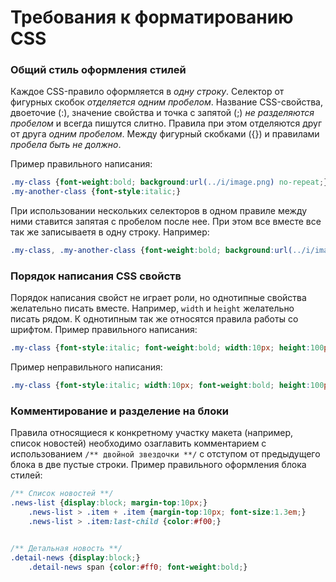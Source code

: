 Требования к форматированию CSS
==============

### Общий стиль оформления стилей

Каждое CSS-правило оформляется в *одну строку*. Селектор от фигурных скобок *отделяется одним пробелом*. Название CSS-свойства, двоеточие (:), значение свойства и точка с запятой (;) *не разделяются пробелом* и всегда пишутся слитно. Правила при этом отделяются друг от друга *одним пробелом*. Между фигурный скобками ({}) и правилами *пробела быть не должно*.

Пример правильного написания:
```css
.my-class {font-weight:bold; background:url(../i/image.png) no-repeat;}
.my-another-class {font-style:italic;}
```

При использовании нескольких селекторов в одном правиле между ними ставится запятая с пробелом после нее. При этом все вместе все так же записываетя в одну строку. Например:
```css
.my-class, .my-another-class {font-weight:bold; background:url(../i/image.png) no-repeat;}
```

### Порядок написания CSS свойств

Порядок написания свойст не играет роли, но однотипные свойства желательно писать вместе. Например, `width` и `height` желательно писать рядом. К однотипным так же относятся правила работы со шрифтом. Пример правильного написания:

```css
.my-class {font-style:italic; font-weight:bold; width:10px; height:100px;}
```

Пример неправильного написания:
```css
.my-class {font-style:italic; width:10px; font-weight:bold; height:100px;}
```

### Комментирование и разделение на блоки

Правила относящиеся к конкретному участку макета (например, список новостей) необходимо озаглавить комментарием с использованием `/** двойной звездочки **/` с отступом от предыдущего блока в две пустые строки. Пример правильного оформления блока стилей:

```css
/** Список новостей **/
.news-list {display:block; margin-top:10px;}
    .news-list > .item + .item {margin-top:10px; font-size:1.3em;}
    .news-list > .item:last-child {color:#f00;}


/** Детальная новость **/
.detail-news {display:block;}
    .detail-news span {color:#ff0; font-weight:bold;}
```
